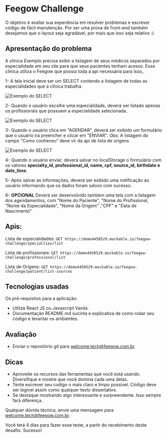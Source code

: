 # Feegow Challenge

O objetivo é avaliar sua experiência em resolver problemas e escrever código de fácil manutenção. Por ser uma prova de front-end também desejamos que o layout seja agradável, por mais que isso seja relativo :)


## Apresentação do problema

A clínica _Exemplo_ precisa exibir a listagem de seus médicos separados por especialidade em seu site para que seus pacientes tenham acesso. Essa clínica utiliza o Feegow que possui toda a api necessária para isso,. 

  1- A tela inicial deve ser um SELECT contendo a listagem de todas as especialidades que a clínica trabalha. 
  
  ![Exemplo do SELECT](https://image.prntscr.com/image/krKCLaZGT1O3rf4h4ETLow.png)
  
  
  2- Quando o usuário escolhe uma especialidade, deverá ser listado apenas os profissionais que possuem a especialidade selecionada. 

  ![Exemplo do SELECT](https://image.prntscr.com/image/v4cm7l99TOuvcyhHuIgaJw.png)

  3- Quando o usuário clica em "AGENDAR", deverá ser exibido um formulário que o usuário irá preencher e clicar em "ENVIAR".
  Obs: A listagem do campo "Como conheceu" deve vir da api de lista de origens  

  ![Exemplo do SELECT](https://image.prntscr.com/image/w34r0YIUQsmlJcq7DcaIQA.png)
  
  4- Quando o usuário enviar, deverá salvar no localStorage o formulário com os valores **specialty_id, professional_id, name, cpf, source_id, birthdate e date_time**.
  
  5- Após salvar as informações, deverá ser exibido uma notificação ao usuário informando que os dados foram salvos com sucesso.

  6- **OPCIONAL** Deverá ser desenvolvido também uma tela com a listagem dos agendamentos, com "Nome do Paciente", "Nome do Profissional, "Nome da Especialidade", "Nome da Origem" ,"CPF" e "Data de Nascimento"


## Apis:

  Lista de especialidades: ``GET https://demo4450529.mockable.io/feegow-challenge/specialties/list``
  
  Lista de profissionais: ``GET https://demo4450529.mockable.io/feegow-challenge/professional/list``
  
  Lista de Origens: ``GET https://demo4450529.mockable.io/feegow-challenge/patient/list-sources``



## Tecnologias usadas

Os pré-requisitos para a aplicação:

- Utilize React JS ou Javascript Vanila.
- Documentação README.md sucinta e explicativa de como rodar seu código e levantar os ambientes.

## Avaliação

- Enviar o repositório git para welcome.tech@feegow.com.br.

## Dicas

- Aproveite os recursos das ferramentas que você está usando. Diversifique e mostre que você domina cada uma delas.
- Tente escrever seu codigo o mais claro e limpo possível. Código deve ser legível assim como qualquer texto dissertativo.
- Se destaque mostrando algo interessante e surpreendente. Isso sempre fará diferença.

Qualquer dúvida técnica, envie uma mensagem para welcome.tech@feegow.com.br.

Você terá 4 dias para fazer esse teste, a partir do recebimento deste desafio. Sucesso!
